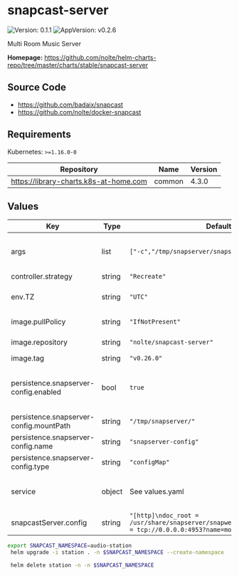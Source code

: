 # snapcast-server

![Version: 0.1.1](https://img.shields.io/badge/Version-0.1.1-informational?style=flat-square) ![AppVersion: v0.2.6](https://img.shields.io/badge/AppVersion-v0.2.6-informational?style=flat-square)

Multi Room Music Server

**Homepage:** <https://github.com/nolte/helm-charts-repo/tree/master/charts/stable/snapcast-server>

## Source Code

* <https://github.com/badaix/snapcast>
* <https://github.com/nolte/docker-snapcast>

## Requirements

Kubernetes: `>=1.16.0-0`

| Repository | Name | Version |
|------------|------|---------|
| https://library-charts.k8s-at-home.com | common | 4.3.0 |

## Values

| Key | Type | Default | Description |
|-----|------|---------|-------------|
| args | list | `["-c","/tmp/snapserver/snapserver.conf"]` | Override the args for the default container |
| controller.strategy | string | `"Recreate"` |  |
| env.TZ | string | `"UTC"` | Set the container timezone |
| image.pullPolicy | string | `"IfNotPresent"` | image pull policy |
| image.repository | string | `"nolte/snapcast-server"` | image repository |
| image.tag | string | `"v0.26.0"` | image tag |
| persistence.snapserver-config.enabled | bool | `true` | Enables or disables the persistence item |
| persistence.snapserver-config.mountPath | string | `"/tmp/snapserver/"` |  |
| persistence.snapserver-config.name | string | `"snapserver-config"` |  |
| persistence.snapserver-config.type | string | `"configMap"` |  |
| service | object | See values.yaml | Configures service settings for the chart. |
| snapcastServer.config | string | `"[http]\ndoc_root = /usr/share/snapserver/snapweb\n\n[stream]\nstream = tcp://0.0.0.0:4953?name=mopidy_tcp\n"` |  |

```sh
export SNAPCAST_NAMESPACE=audio-station
 helm upgrade -i station . -n $SNAPCAST_NAMESPACE --create-namespace

 helm delete station -n -n $SNAPCAST_NAMESPACE
```